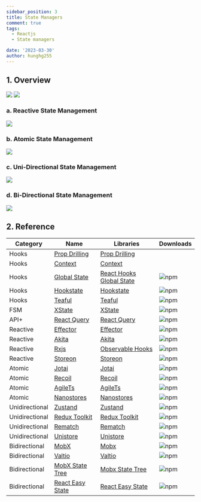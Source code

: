 ```yaml
---
sidebar_position: 3
title: State Managers
comment: true
tags:
  - Reactjs
  - State managers

date: '2023-03-30'
author: hunghg255
---
```


## 1. Overview

<img data-zoomable src="https://res.cloudinary.com/hunghg255/image/upload/v1680098319/blog/figure10_jyg9mw.png" />

<img data-zoomable src="https://res.cloudinary.com/hunghg255/image/upload/v1680105253/blog/figure11_farajd.png" />

### a. Reactive State Management

<img data-zoomable src="https://res.cloudinary.com/hunghg255/image/upload/v1680099051/blog/flow2_xwqhkf.png" />

### b. Atomic State Management

<img data-zoomable src="https://res.cloudinary.com/hunghg255/image/upload/v1680099174/blog/flow3_n8ytr9.png" />

### c. Uni-Directional State Management

<img data-zoomable src="https://res.cloudinary.com/hunghg255/image/upload/v1680099225/blog/flow4_elprza.png" />

### d. Bi-Directional State Management

<img data-zoomable src="https://res.cloudinary.com/hunghg255/image/upload/v1680099278/blog/flow5_j5mcsf.png" />

## 2. Reference

| Category       | Name                                       | Libraries                                                                                                | Downloads                                                                                                   |
| -------------- | ------------------------------------------ | -------------------------------------------------------------------------------------------------------- | ----------------------------------------------------------------------------------------------------------- |
| Hooks          | [Prop Drilling](http://localhost:3000/)    | [Prop Drilling](https://react.dev/learn/passing-data-deeply-with-context#the-problem-with-passing-props) |                                                                                                             |
| Hooks          | [Context](http://localhost:3001/)          | [Context](https://react.dev/learn/scaling-up-with-reducer-and-context)                                   |                                                                                                             |
| Hooks          | [Global State](http://localhost:3016/)     | [React Hooks Global State](https://www.npmjs.com/package/react-hooks-global-state)                       | ![npm](https://img.shields.io/npm/dw/react-hooks-global-state?color=white&label=%20&style=flat-square)      |
| Hooks          | [Hookstate](http://localhost:3018/)        | [Hookstate](https://hookstate.js.org/)                                                                   | ![npm](https://img.shields.io/npm/dw/@hookstate/core?color=white&label=%20&style=flat-square)               |
| Hooks          | [Teaful](http://localhost:3021/)           | [Teaful](https://github.com/teafuljs/teaful)                                                             | ![npm](https://img.shields.io/npm/dw/teaful?color=white&label=%20&style=flat-square)                        |
| FSM            | [XState](http://localhost:3007/)           | [XState](https://xstate.js.org/docs/)                                                                    | ![npm](https://img.shields.io/npm/dw/xstate?color=white&label=%20&style=flat-square)                        |
| API+           | [React Query](http://localhost:3008/)      | [React Query](https://react-query.tanstack.com/)                                                         | ![npm](https://img.shields.io/npm/dw/react-query?color=white&label=%20&style=flat-square)                   |
| Reactive       | [Effector](http://localhost:3010/)         | [Effector](https://effector.dev/)                                                                        | ![npm](https://img.shields.io/npm/dw/effector?color=white&label=%20&style=flat-square)                      |
| Reactive       | [Akita](http://localhost:3012/)            | [Akita](https://datorama.github.io/akita/)                                                               | ![npm](https://img.shields.io/npm/dw/@datorama/akita?color=white&label=%20&style=flat-square)               |
| Reactive       | [Rxjs](http://localhost:3013/)             | [Observable Hooks](https://observable-hooks.js.org/)                                                     | ![npm](https://img.shields.io/npm/dw/observable-hooks?color=white&label=%20&style=flat-square)              |
| Reactive       | [Storeon](http://localhost:3020/)          | [Storeon](https://github.com/storeon/storeon)                                                            | ![npm](https://img.shields.io/npm/dw/storeon?color=white&label=%20&style=flat-square)                       |
| Atomic         | [Jotai](http://localhost:3006/)            | [Jotai](https://github.com/pmndrs/jotai)                                                                 | ![npm](https://img.shields.io/npm/dw/jotai?color=white&label=%20&style=flat-square)                         |
| Atomic         | [Recoil](http://localhost:3009/)           | [Recoil](https://recoiljs.org/)                                                                          | ![npm](https://img.shields.io/npm/dw/recoil?color=white&label=%20&style=flat-square)                        |
| Atomic         | [AgileTs](http://localhost:3099/)          | [AgileTs](https://agile-ts.org/)                                                                         | ![npm](https://img.shields.io/npm/dw/@agile-ts/core?color=white&label=%20&style=flat-square)                |
| Atomic         | [Nanostores](http://localhost:3099/)       | [Nanostores](https://github.com/nanostores/nanostores)                                                   | ![npm](https://img.shields.io/npm/dw/nanostores?color=white&label=%20&style=flat-square)                    |
| Unidirectional | [Zustand](http://localhost:3002/)          | [Zustand](https://zustand.surge.sh/)                                                                     | ![npm](https://img.shields.io/npm/dw/zustand?color=white&label=%20&style=flat-square)                       |
| Unidirectional | [Redux Toolkit](http://localhost:3003/)    | [Redux Toolkit](https://redux-toolkit.js.org/)                                                           | ![npm](https://img.shields.io/npm/dw/@reduxjs/toolkit?color=white&label=%20&style=flat-square)              |
| Unidirectional | [Rematch](http://localhost:3017/)          | [Rematch](https://rematchjs.org/)                                                                        | ![npm](https://img.shields.io/npm/dw/@rematch/core?color=white&label=%20&style=flat-square)                 |
| Unidirectional | [Unistore](http://localhost:3014/)         | [Unistore](https://www.npmjs.com/package/unistore)                                                       | ![npm](https://img.shields.io/npm/dw/unistore?color=white&label=%20&style=flat-square)                      |
| Bidirectional  | [MobX](http://localhost:3004/)             | [Mobx](https://mobx.js.org/README.html)                                                                  | ![npm](https://img.shields.io/npm/dw/mobx?color=white&label=%20&style=flat-square)                          |
| Bidirectional  | [Valtio](http://localhost:3005/)           | [Valtio](https://www.npmjs.com/package/valtio)                                                           | ![npm](https://img.shields.io/npm/dw/valtio?color=white&label=%20&style=flat-square)                        |
| Bidirectional  | [MobX State Tree](http://localhost:3015/)  | [Mobx State Tree](https://mobx-state-tree.js.org/)                                                       | ![npm](https://img.shields.io/npm/dw/mobx-state-tree?color=white&label=%20&style=flat-square)               |
| Bidirectional  | [React Easy State](http://localhost:3019/) | [React Easy State](https://github.com/RisingStack/react-easy-state)                                      | ![npm](https://img.shields.io/npm/dw/@risingstack/react-easy-state?color=white&label=%20&style=flat-square) |
